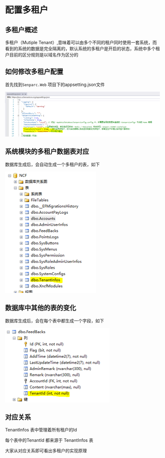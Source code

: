 # 配置多租户

## 多租户概述

多租户（Mutiple Tenant）,意味着可以由多个不同的租户同时使用一套系统，而看到的系统的数据是完全隔离的，默认系统的多租户是开启的状态，系统中多个租户目前的区分规则是以域名作为区分的

## 如何修改多租户配置

首先找到`Senparc.Web` 项目下的appsetting.json文件

<img src="./images/config-mutil-tenant.png" />

## 系统模块的多租户数据表对应

数据库生成后，会自动生成一个多租户的表，如下

<img src="./images/mutil-tenant-table.png" />

## 数据库中其他的表的变化

数据库生成后，会在每个表中都生成一个字段，如下

<img src="./images/mutil-tenant-table-field.png" />

## 对应关系

TenantInfos 表中管理着所有租户的Id

每个表中的TenantId 都来源于 TenantInfos 表

大家从对应关系即可看出多租户的实现原理